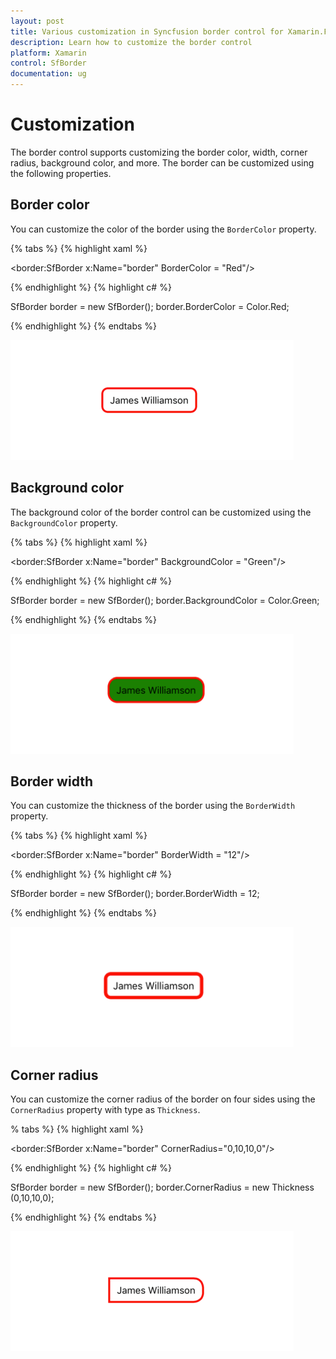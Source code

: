 ```yaml
---
layout: post
title: Various customization in Syncfusion border control for Xamarin.Forms
description: Learn how to customize the border control
platform: Xamarin
control: SfBorder
documentation: ug
---
```


# Customization

The border control supports customizing the border color, width, corner radius, background color, and more. The border can be customized using the following properties.

## Border color

You can customize the color of the border using the `BorderColor` property.

{% tabs %}
{% highlight xaml %}

<border:SfBorder x:Name="border" BorderColor = "Red"/>

{% endhighlight %}
{% highlight c# %}

SfBorder border = new SfBorder();
border.BorderColor = Color.Red;

{% endhighlight %}
{% endtabs %}

![bordercolor](images/Xamarin_Forms_BorderColor.png)

## Background color

The background color of the border control can be customized using the `BackgroundColor` property.

{% tabs %}
{% highlight xaml %}

<border:SfBorder x:Name="border" BackgroundColor = "Green"/>

{% endhighlight %}
{% highlight c# %}

SfBorder border = new SfBorder();
border.BackgroundColor = Color.Green;

{% endhighlight %}
{% endtabs %}

![backgroundcolor](images/Xamarin_Forms_BackgroundColor.png)

## Border width

You can customize the thickness of the border using the `BorderWidth` property.

{% tabs %}
{% highlight xaml %}

<border:SfBorder x:Name="border" BorderWidth = "12"/>

{% endhighlight %}
{% highlight c# %}

SfBorder border = new SfBorder();
border.BorderWidth = 12;

{% endhighlight %}
{% endtabs %}

![borderwidth](images/Xamarin_Forms_BorderWidth.png)

## Corner radius

You can customize the corner radius of the border on four sides using the `CornerRadius` property with type as `Thickness`.

% tabs %}
{% highlight xaml %}

<border:SfBorder x:Name="border" CornerRadius="0,10,10,0"/>

{% endhighlight %}
{% highlight c# %}

SfBorder border = new SfBorder();
border.CornerRadius =  new Thickness (0,10,10,0);

{% endhighlight %}
{% endtabs %}

![cornerradius](images/Xamarin_Forms_CornerRadius.png)

